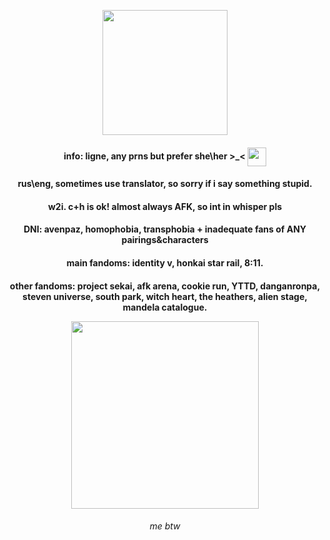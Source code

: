 
<p align="center">
      <img width="200" height="200" src="https://static.wikia.nocookie.net/houkai-star-rail/images/1/1a/Sticker_PPG_13_Aventurine_03.png/revision/latest?cb=20240802020019">
<h4 align="center"> info: ligne, any prns but prefer she\her >_< <img align="center" width="30" height="30" src="https://static.wikia.nocookie.net/houkai-star-rail/images/6/67/Weibo_Time_Limited_Expression_2024_Aventurine.png/revision/latest?cb=20240831013145">
</p>
<h4 align="center">       rus\eng, sometimes use translator, so sorry if i say something stupid. 
<h4 align="center"> w2i. c+h is ok! almost always AFK, so int in whisper pls
<h4 align="center"> DNI: avenpaz, homophobia, transphobia + inadequate fans of ANY pairings&characters
<h4 align="center"> main fandoms: identity v, honkai star rail, 8:11.
<h4 align="center"> other fandoms: project sekai, afk arena, cookie run, YTTD, danganronpa, steven universe, south park, witch heart, the heathers, alien stage, mandela catalogue. 
<p style="white-space: nowrap;">
<p align="center">
     <img width="300" height="300" src="https://media1.tenor.com/m/7n02vvC_1qIAAAAd/aventurine-origami-bird-aventurine.gif"
</p>
<h6 align="center"> me btw
